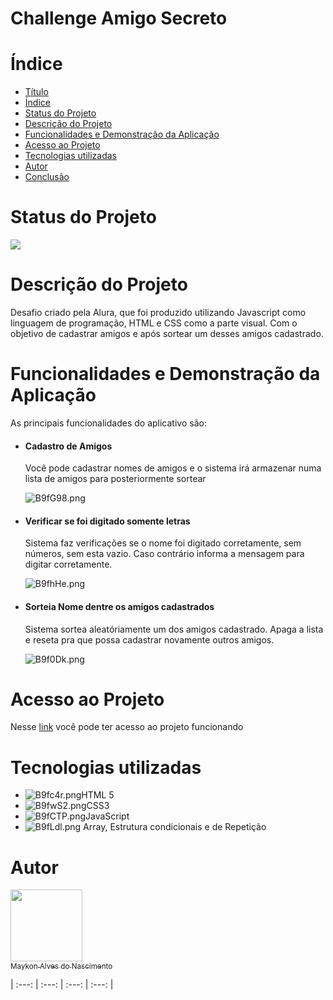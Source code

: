 <h1 id ="titulo-e-imagem-de-capa">Challenge Amigo Secreto</h1>


# Índice 
* [Título](#titulo-e-imagem-de-capa)
* [Índice](#índice)
* [Status do Projeto](#status-do-projeto)
* [Descrição do Projeto](#descricao-do-projeto)
* [Funcionalidades e Demonstração da Aplicação](#funcionalidades-e-demonstracao-da-aplicacao)
* [Acesso ao Projeto](#acesso-ao-projeto)
* [Tecnologias utilizadas](#tecnologias-utilizadas)
* [Autor](#autor)
* [Conclusão](#conclusão)

<h1 id="status-do-projeto">Status do Projeto</h1>

<img loading="lazy" src="http://img.shields.io/static/v1?label=STATUS&message=%20Concluido&color=GREEN&style=for-the-badge"/>

<h1 id="descricao-do-projeto">Descrição do Projeto</h1>
<p>Desafio criado pela Alura, que foi produzido utilizando Javascript como linguagem de programação, HTML e CSS como a parte visual. Com o objetivo de cadastrar amigos e após sortear um desses amigos cadastrado.</p>
<h1 id ="funcionalidades-e-demonstracao-da-aplicacao">Funcionalidades e Demonstração da Aplicação</h1>
As principais funcionalidades do aplicativo são:
<ul>
    <li><h4>Cadastro de Amigos</h4>
        <p> Você pode cadastrar nomes de amigos e o sistema irá armazenar numa lista de amigos para posteriormente sortear</p>
        <img src="https://a.imagem.app/B9fG98.png" alt="B9fG98.png" border="0" />
    </li>
    <li><h4>Verificar se foi digitado somente letras</h4>
        <p> Sistema faz verificações se o nome foi digitado corretamente, sem números, sem esta vazio. Caso contrário informa a mensagem para digitar corretamente. </p>
        <img src="https://a.imagem.app/B9fhHe.png" alt="B9fhHe.png" border="0" />
    </li>
    <li><h4>Sorteia Nome dentre os amigos cadastrados</h4>
        <p> Sistema sortea aleatóriamente um dos amigos cadastrado. Apaga a lista e reseta pra que possa cadastrar novamente outros amigos.</p>
        <img src="https://a.imagem.app/B9f0Dk.png" alt="B9f0Dk.png" border="0" />
    </li>
</ul>

<h1 id="acesso-ao-projeto">Acesso ao Projeto</h1>
Nesse <a href="https://challenge-amigo-secreto-lime-chi.vercel.app">link</a> você pode ter acesso ao projeto funcionando

<h1 id="tecnologia-utilizada">Tecnologias utilizadas</h1>
<ul>
<li><img src="https://a.imagem.app/B9fc4r.png" alt="B9fc4r.png" border="0">HTML 5</li>
<li><img src="https://a.imagem.app/B9fwS2.png" alt="B9fwS2.png" border="0">CSS3</li>
<li><img src="https://a.imagem.app/B9fCTP.png" alt="B9fCTP.png" border="0">JavaScript</li>
<li>  <img src="https://a.imagem.app/B9fLdl.png" alt="B9fLdl.png" border="0">  Array, Estrutura condicionais e de Repetição</li>
</ul>
<h1 id="autor"> Autor</h1>

[<img loading="lazy" src="https://avatars.githubusercontent.com/u/207073061?v=4" width=115><br><sub>Maykon Alves do Nascimento</sub>](https://github.com/maykonalvesdonascimento) 

| :---: | :---: | :---: | :---: |


